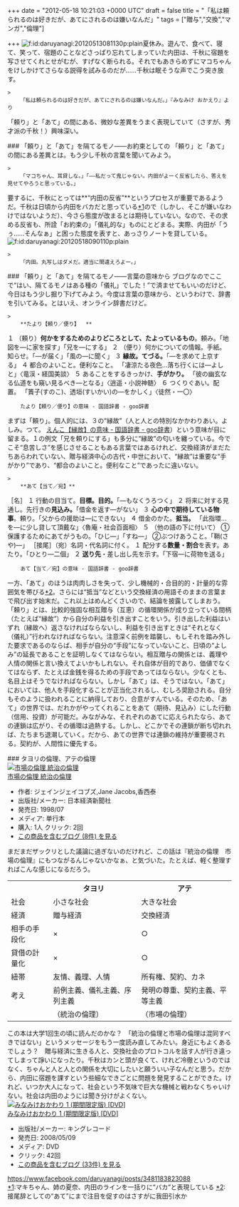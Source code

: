 
+++
date = "2012-05-18 10:21:03 +0000 UTC"
draft = false
title = "「私は頼られるのは好きだが、あてにされるのは嫌いなんだ」"
tags = ["贈与","交換","マンガ","倫理"]

+++
<img src="http://cdn-ak.f.st-hatena.com/images/fotolife/d/daruyanagi/20120513/20120513081130.png" alt="f:id:daruyanagi:20120513081130p:plain" title="f:id:daruyanagi:20120513081130p:plain" class="hatena-fotolife"/>夏休み。遊んで、食べて、寝て、笑って、宿題のことなどさっぱり忘れてしまっていた内田は、千秋に宿題を写させてくれとせがむが、すげなく断られる。それでもあきらめずにマコちゃんをけしかけてさらなる説得を試みるのだが……千秋は眠そうな声でこう突き放す。

    >
        「私は頼られるのは好きだが、あてにされるのは嫌いなんだ。」『みなみけ おかえり』より

    
「頼り」と「あて」の間にある、微妙な差異をうまく表現していて（さすが、秀才派の千秋！）興味深い。

<div class="section">
    ### 「頼り」と「あて」を隔てるモノ――お約束としての
    「頼り」と「あて」の間にある差異とは。もう少し千秋の言葉を聞いてみよう。

    >
        「マコちゃん、耳貸しな。」「――私だって鬼じゃない。内田がよーく反省したら、答えを見せてやろうと思っている。」

    
要するに、千秋にとっては**“内田の反省”**というプロセスが重要であるようだ。千秋は日頃から内田をバカだと思っている<a href="#f1" name="fn1" title="マキちゃん、姉の夏奈、内田のラインを一括りに“バカ”と表現している">*1</a>ので（しかし、そこが嫌いなわけではないようだ）、今さら態度が改まるとは期待していない。なので、その求める反省も、所詮「お約束の」「儀礼的な」ものにとどまる。実際、内田が「うぅ……そんなぁ」と困った態度を表すと、あっさりノートを貸している。<img src="http://cdn-ak.f.st-hatena.com/images/fotolife/d/daruyanagi/20120518/20120518090110.png" alt="f:id:daruyanagi:20120518090110p:plain" title="f:id:daruyanagi:20120518090110p:plain" class="hatena-fotolife"/>

    >
        「内田。丸写しはダメだ。適当に間違えろよー。」

    

</div>
<div class="section">
    ### 「頼り」と「あて」を隔てるモノ――言葉の意味から
    ブログなのでここで“はい、隔てるモノはある種の「儀礼」でした！”で済ませてもいいのだけど、今日はもう少し掘り下げてみよう。今度は言葉の意味から、というわけで、辞書を引いてみる。とはいえ、オンライン辞書だけど。

    >
        **たより【頼り／便り】  **  
１ （頼り）**何かをするためのよりどころとして、たよっているもの**。頼み。「地図を―に家を探す」「兄を―にする」
２ （便り）何かについての情報。手紙。知らせ。「―が届く」「風の―に聞く」
３ **縁故。てづる。**「―を求めて上京する」
４ 都合のよいこと。便利なこと。
「凄涼たる夜色…落ち行くには―よしと」〈竜渓・経国美談〉
５ あることをするきっかけ、**手がかり。**
「彼の幽玄なる仏道をも窺い見るべき―となる」〈逍遥・小説神髄〉
６ つくりぐあい。配置。
「簀子(すのこ)、透垣(すいかい)の―をかしく」〈徒然・一〇〉

        たより【頼り／便り】の意味 - 国語辞書 - goo辞書
    
まずは「頼り」。個人的には、３の“縁故”（人と人との特別なかかわりあい。よしみ。つて。 <a href="http://dictionary.goo.ne.jp/leaf/jn2/26288/m0u/%E7%B8%81%E6%95%85/">えんこ【縁故】の意味 - 国語辞書 - goo辞書</a>）という意味が目に留まる。１の例文「兄を頼りにする」も多分に“縁故”の匂いを纏っている。今でこそ“息苦しさ”を感じさせることもある言葉ではあるけれど、交換経済がまだたちあらわれていない、贈与経済中心の古代・中世において、“縁故”は重要な“手がかり”であり、“都合のよいこと。便利なこと”であったに違いない。

    >
        **あて【当て／宛】**    
［名］
１ 行動の目当て。**目標。目的。**「―もなくうろつく」
２ 将来に対する見通し。先行きの**見込み。**「借金を返す―がない」
３ **心の中で期待している物事**。頼り。「父からの援助は―にできない」
４ 借金のかた。**抵当。**
「此指環…を―に少し貸して頂戴な」〈魯庵・社会百面相〉
５ （他の語の下に付いて）
①保護するためにあてがうもの。「ひじ―」「すね―」
②ぶつけあうこと。「鞘(さや)―」
［接尾］（宛）名詞・代名詞に付く。
１ 配分する**数量・割合**を表す。あたり。「ひとり―二個」
２ **送り先**・差し出し先を示す。「下宿―に荷物を送る」

        あて【当て／宛】の意味 - 国語辞書 - goo辞書
    
一方、「あて」のほうは肉肉しさを失って、少し機械的・合目的的・計量的な雰囲気を帯びる<a href="#f2" name="fn2" title="接尾辞としての“あて”にまで注目を促すのはさすがに我田引水か">*2</a>。さらには“抵当”などという交換経済の用語そのままの言葉まで飛び出す始末だ。これ以上はめんどくさいので、結論を披露してしまおう。「頼り」とは、比較的強固な相互贈与（互恵）の循環関係が成り立っている間柄（たとえば“縁故”）から自分の利益を引き出すことをいう。引き出した利益はいずれ（縁故へ）返さなければならないし、利益を引き出すときは“それとなく（儀礼）”行われなければならない。注意深く前例を踏襲し、もしそれを踏み外した要求であるのならば、相手が自分の“手段”になっていないこと、日頃の“よしみ”の延長であることを証明しなくてはならない。相互贈与の関係とは、義理や人情の関係と言い換えてよいかもしれない。それ自体が目的であり、価値でなくてはならず、たとえば金銭を得るための手段であってはならない。少なくとも、名目上はそうでなければならない。しかし「あて」は、そうではない。「あて」においては、他人を手段化することが正当化されるし、むしろ奨励される。自分もそのように扱われることに納得しており、合意がすんでいる。そのため、「あて」の世界では、だれかがやってくれることをあて（期待、見込み）にした行動（信用、投資）が可能だ。みながみな、それぞれのあてに応えられたなら、あての連鎖は広がり、その循環は過熱する。しかし、どこかでその連鎖が断ち切れれば、たちまち退潮していく。だから、あての世界では連鎖の維持が重要視される。契約が、人間性に優先する。

</div>
<div class="section">
    ### タヨリの倫理、アテの倫理
    <div class="hatena-asin-detail"><a href="http://www.amazon.co.jp/exec/obidos/ASIN/4532162580/bestylesnet-22/"><img src="http://ecx.images-amazon.com/images/I/51RAVER0A5L._SL160_.jpg" class="hatena-asin-detail-image" alt="市場の倫理 統治の倫理" title="市場の倫理 統治の倫理"/></a><div class="hatena-asin-detail-info"><a href="http://www.amazon.co.jp/exec/obidos/ASIN/4532162580/bestylesnet-22/">市場の倫理 統治の倫理</a><ul><li><span class="hatena-asin-detail-label">作者:</span> ジェインジェイコブズ,Jane Jacobs,香西泰</li><li><span class="hatena-asin-detail-label">出版社/メーカー:</span> 日本経済新聞社</li><li><span class="hatena-asin-detail-label">発売日:</span> 1998/07</li><li><span class="hatena-asin-detail-label">メディア:</span> 単行本</li><li><span class="hatena-asin-detail-label">購入</span>: 1人 <span class="hatena-asin-detail-label">クリック</span>: 2回</li><li><a href="http://d.hatena.ne.jp/asin/4532162580/bestylesnet-22" target="_blank">この商品を含むブログ (8件) を見る</a></li></ul></div><div class="hatena-asin-detail-foot"></div></div>まだまだザックリとした議論に過ぎないのだけれど、この話は『統治の倫理　市場の倫理』にもつながるんじゃないかなぁ、と気づいた。たとえば、軽く整理すればこんな感じになるだろう。

<table>
    <tbody><tr>
    <td></td>
    <th>タヨリ</th>
    <th>アテ</th>
    </tr>
    <tr>
    <td>社会</td>
    <td>小さな社会</td>
    <td>大きな社会</td>
    </tr>
    <tr>
    <td>経済</td>
    <td>贈与経済</td>
    <td>交換経済</td>
    </tr>
    <tr>
    <td>相手の手段化</td>
    <td>×</td>
    <td>○</td>
    </tr>
    <tr>
    <td>貸借の計量化</td>
    <td>×</td>
    <td>○</td>
    </tr>
    <tr>
    <td>紐帯</td>
    <td>友情、義理、人情</td>
    <td>所有権、契約、カネ</td>
    </tr>
    <tr>
    <td>考え</td>
    <td>前例主義、儀礼主義、序列主義</td>
    <td>発明の尊重、契約主義、平等主義</td>
    </tr>
    <tr>
    <td></td>
    <td>（統治の倫理）</td>
    <td>（市場の倫理）</td>
    </tr>
</tbody></table>この本は大学1回生の頃に読んだのかな？　「統治の倫理と市場の倫理は混同すべきではない」というメッセージをもう一度読み直してみたい。身近にもよくあるでしょう？　贈与経済に生きる人と、交換社会のプロトコルを話す人が行き違ってしまって諍いになったり。千秋はカンと頭が良くて、けれど冷徹というのではなく、ちゃんと人と人との関係を大切にしたいと願ういい子なんだと思う。だから、内田に宿題を課すという些細なできごとに問題を発見することができた。けれど、いつか大人になって、社会という不気味で巨大な機械と戦わなくちゃいけない。社会は内田のようには聞き分けがよくない。<div class="hatena-asin-detail"><a href="http://www.amazon.co.jp/exec/obidos/ASIN/B000X1EF66/bestylesnet-22/"><img src="http://ecx.images-amazon.com/images/I/61W6xOYcZ8L._SL160_.jpg" class="hatena-asin-detail-image" alt="みなみけおかわり 1 (期間限定版) [DVD]" title="みなみけおかわり 1 (期間限定版) [DVD]"/></a><div class="hatena-asin-detail-info"><a href="http://www.amazon.co.jp/exec/obidos/ASIN/B000X1EF66/bestylesnet-22/">みなみけおかわり 1 (期間限定版) [DVD]</a><ul><li><span class="hatena-asin-detail-label">出版社/メーカー:</span> キングレコード</li><li><span class="hatena-asin-detail-label">発売日:</span> 2008/05/09</li><li><span class="hatena-asin-detail-label">メディア:</span> DVD</li><li> <span class="hatena-asin-detail-label">クリック</span>: 42回</li><li><a href="http://d.hatena.ne.jp/asin/B000X1EF66/bestylesnet-22" target="_blank">この商品を含むブログ (33件) を見る</a></li></ul></div><div class="hatena-asin-detail-foot"></div></div><a href="https://www.facebook.com/daruyanagi/posts/3481183823088">https://www.facebook.com/daruyanagi/posts/3481183823088</a>

</div><div class="footnote">
<a href="#fn1" name="f1" class="footnote-number">*1</a><span class="footnote-delimiter">:</span><span class="footnote-text">マキちゃん、姉の夏奈、内田のラインを一括りに“バカ”と表現している</span>
<a href="#fn2" name="f2" class="footnote-number">*2</a><span class="footnote-delimiter">:</span><span class="footnote-text">接尾辞としての“あて”にまで注目を促すのはさすがに我田引水か</span>
</div>

